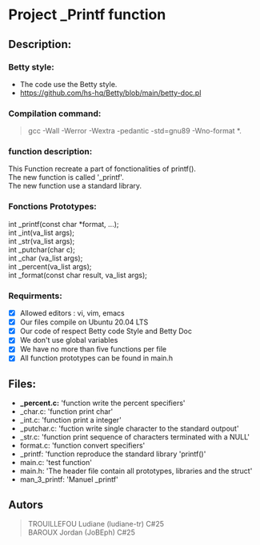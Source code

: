 # Project _Printf function

## Description:

### Betty style:

- The code use the Betty style. <br />
- https://github.com/hs-hq/Betty/blob/main/betty-doc.pl <br />

### Compilation command:

> gcc -Wall -Werror -Wextra -pedantic -std=gnu89 -Wno-format *.


### function description:
This Function recreate a part of fonctionalities of printf(). <br />
The new function is called '_printf'. <br />
The new function use a standard library. <br />

### Fonctions Prototypes:

int _printf(const char *format, ...); <br />
int _int(va_list args); <br />
int _str(va_list args); <br />
int _putchar(char c); <br />
int _char (va_list args); <br />
int _percent(va_list args); <br />
int _format(const char result, va_list args); <br />

### Requirments:
- [x] Allowed editors : vi, vim, emacs <br />
- [x] Our files compile on Ubuntu 20.04 LTS <br />
- [x] Our code of respect Betty code Style and Betty Doc <br />
- [x] We don't use global variables <br />
- [x] We have no more than five functions per file <br />
- [x] All function prototypes can be found in main.h <br />

## Files:
- **_percent.c:** 'function write the percent specifiers' <br />
- _char.c: 'function print char' <br />
- _int.c: 'function print a integer' <br />
- _putchar.c: 'fuction write single character to the standard outpout' <br />
- _str.c: 'function print sequence of characters terminated with a NULL' <br />
- format.c: 'function convert specifiers' <br />
- _printf: 'function reproduce the standard library 'printf()' <br />
- main.c: 'test function' <br />
- main.h: 'The header file contain all prototypes, libraries and the struct' <br />
- man_3_printf: 'Manuel _printf'

## Autors
> TROUILLEFOU Ludiane (ludiane-tr) C#25  <br />
> BAROUX Jordan (JoBEph) C#25 <br />
